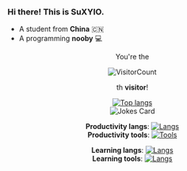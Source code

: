 <!--Self intro-->
### Hi there! This is __SuXYIO__. 
- A student from __China__ :cn:
- A programming __nooby__ :computer:

<!--Visitor count-->
<center>
You're the

![VisitorCount](https://count.getloli.com/get/@:SuXYIO?theme=rule34)

th __visitor__! 

<!--Status-->
[![Top langs](https://github-readme-stats.vercel.app/api/top-langs/?username=SuXYIO&theme=transparent&layout=donut)](https://github.com/anuraghazra/github-readme-stats)  
![Jokes Card](https://readme-jokes.vercel.app/api?theme=random)

<!--Langs & Tools-->
__Productivity langs__:
[![Langs](https://skillicons.dev/icons?i=c,py,md,lua&theme=dark)](https://skillicons.dev)  
__Productivity tools__:
[![Tools](https://skillicons.dev/icons?i=neovim,git,github,bash&theme=dark)](https://skillicons.dev)  

__Learning langs__:
[![Langs](https://skillicons.dev/icons?i=godot,rust,js&theme=dark)](https://skillicons.dev)  
__Learning tools__:
[![Langs](https://skillicons.dev/icons?i=linux&theme=dark)](https://skillicons.dev)  

</center>
